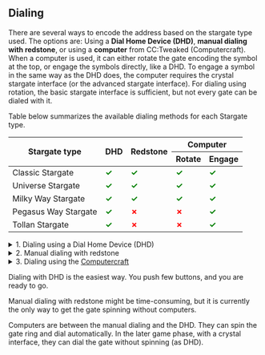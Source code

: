 [//]: # (This section is being included into survival / dialing and stargate technology / stargate)

## Dialing

There are several ways to encode the address based on the stargate type used.
The options are: Using a **Dial Home Device (DHD)**, **manual dialing with redstone**, or using a **computer** from CC:Tweaked (Computercraft).
When a computer is used, it can either rotate the gate encoding the symbol at the top, or engage the symbols directly, like a DHD.
To engage a symbol in the same way as the DHD does, the computer requires the crystal stargate interface (or the advanced stargate interface).
For dialing using rotation, the basic stargate interface is sufficient, but not every gate can be dialed with it.

Table below summarizes the available dialing methods for each Stargate type.

<style>
.tick::before {
    content: "✓";
    color: green;
    font-weight: bold;
}
.cross::before {
    content: "✗";
    color: red;
    font-weight: bold;
}
</style>

[//]: # (TODO: Add links to stargate interfaces in the table below)

<table class="text-center">
    <thead>
        <tr>
            <th rowspan="2">Stargate type</th>
            <th rowspan="2">DHD</th>
            <th rowspan="2">Redstone</th>
            <th colspan="2">Computer</th>
        </tr>
        <tr>
            <th>Rotate</th>
            <th>Engage</th>
        </tr>
    </thead>
    <tbody class="td-bold">
        <tr>
            <td>Classic Stargate</td>
            <td class="tick"></td>
            <td class="tick"></td>
            <td class="tick"></td>
            <td class="tick"></td>
        </tr>
        <tr>
            <td>Universe Stargate</td>
            <td class="tick"></td>
            <td class="tick"></td>
            <td class="tick"></td>
            <td class="tick"></td>
        </tr>
        <tr>
            <td>Milky Way Stargate</td>
            <td class="tick"></td>
            <td class="tick"></td>
            <td class="tick"></td>
            <td class="tick"></td>
        </tr>
        <tr>
            <td>Pegasus Way Stargate</td>
            <td class="tick"></td>
            <td class="cross"></td>
            <td class="cross"></td>
            <td class="tick"></td>
        </tr>
        <tr>
            <td>Tollan Stargate</td>
            <td class="tick"></td>
            <td class="cross"></td>
            <td class="cross"></td>
            <td class="tick"></td>
        </tr>
    </tbody>
</table>

<details markdown="block" id="dialing-using-a-dial-home-device-dhd">
<summary>1. Dialing using a Dial Home Device (DHD)</summary>

<details id="dialing-using-a-dial-home-device-dhd-youtube-video">
<summary><b>[Spoiler]</b> Youtube video</summary>
{% include youtubePlayer.html id="NRQBZ53qCYM" %}
</details>

![DHD GUI]({{ site.baseurl }}/assets/img/survival/dhd_gui.png)
{: .max-width-512 .m-auto .d-flex .flex-justify-around }

1. First, place down the gate, and then place DHD anywhere near it.  
   The DHD with a single [communication crystal](/stargate-technology/crystals/dhd-crystals/#communication-crystal)
   is able to connect to the gate within a **32-block range**.
2. Right-click the DHD and **enter the address** (the order of the numbers matters).
3. Finally, click the **big red button** in the middle to encode the Point of Origin (symbol 0) and activate the gate.

</details>

<details markdown="block" id="manual-dialing-with-redstone">
<summary>2. Manual dialing with redstone</summary>

<details>
<summary><b>[Spoiler]</b> Youtube video</summary>
{% include youtubePlayer.html id="Pu3V4u2MGJs" %}
</details>

Classic, Universe, and Milky Way stargates react to the redstone signal.
Other stargates (Tollan and Pegasus) cannot be dialed with redstone.  
When you place the gate, note the symbol under the top chevron, that is, the Point of Origin (PoO).
You will need it later. That is not a case for the Universe Stargate.

[//]: # (TODO: provide a link to universe stargate to show the redstone dialing)

| Redstone signal strength |         Action          |
|:------------------------:|:-----------------------:|
|            0             |         Nothing         |
|    less or equal to 6    | Anti-clockwise rotation |
|    more or equal to 7    |   Clockwise rotation    |
|       equal to 15        |      Open chevron       |
|   change from 15 to 0    |      Close chevron      |

To dial the Stargate with redstone,
provide [power](#power) to the gate with a DHD or stargate interface.
Use different redstone signal strengths to **spin the ring** and position the desired **symbol** under the **top chevron**.
You can see the symbols and their order on the **cartouche**.
Once the symbol is in place, use signal strength **15** to **open the chevron** and then cut the signal (change from 15 to 0) to **close the chevron**.
No other redstone signal must be present on the gate.
This way, the symbol will be **encoded**, and the next chevron will light up.

If you accidentally encoded a **wrong symbol**, you can encode the **Point of Origin** anytime,
resetting the gate (as the encoded address will be invalid).

Once you have encoded **all the symbols** from the address, encode the **Point of Origin** to activate the Stargate.

![Manual redstone dialing setup]({{ '/assets/img/survival/redstone_dialing.png' | absolute_url }})
{: .max-width-512 .m-auto .d-flex .flex-justify-around }

The observers in the image reacts to stone buttons resulting in two pulses moving the ring together by a single symbol.
</details>

<details markdown="block" id="dialing-with-computercraft">
<summary>3. Dialing using the <a href="https://tweaked.cc/" target="_blank">Computercraft</a></summary>

<details>
<summary><b>[Spoiler]</b> Youtube video</summary>
{% include youtubePlayer.html id="t6SBpAXBaUg" %}
</details>

Stargate can be dialed using any computer (basic or advanced) from the [CC:Tweaked](https://tweaked.cc/) mod.
First, you will need a way to connect the computer to the Stargate.
"Interfaces" act as computer peripherals and allow the computer to interact with the Stargate.

{% minecraft_recipe_crafting item:"sgjourney:basic_interface" %}

![Stargate setup with computer and interface]({{ site.baseurl }}/assets/img/computercraft/connecting_interface_to_computer.png)

Place the interface **facing the gate**,
ensuring that the **black side** is facing **away** from the gate.
The interface can be placed anywhere right next to the gate.
Then, place the computer next to the interface or connect it with a cable modem.
Don't forget to activate wired modems on both sides by right-clicking them.

The last thing you need is a **program** that will dial the gate.
The minimal example follows.
You can also check this [repository](https://github.com/Povstalec/StargateJourney-ComputerCraft-Programs) for more examples.
More complex programs with advanced features are [created by the community]({{ site.baseurl }}/#computercraft-scripts) and can also be found on the discord.

Let's make a minimal example of a program dialing the gate with a hardcoded address.  
To create a script, open the computer, enter the command `edit dial.lua`, and press `Enter`,
opening the editor where you can write code.  
Text after `--` is a comment and has no effect in the code, so you don't have to write it.  
This example is meant for a **Milky Way Stargate** and a **basic interface**.
```lua
-- find the connected peripheral basic_interface
interface = peripheral.find("basic_interface")

-- make sure that the address ends with the PoO (zero)
address = {26, 6, 14, 31, 11, 29, 0} -- Abydos address as example

-- this three commands will reset the gate
-- clear currently encoded symbols
interface.disconnectStargate()
-- close chevron if its open 
interface.closeChevron() 
-- clear symbol if it got encoded by closing the chevron
interface.disconnectStargate() 

-- now loop through the address and encode each symbol
for _, symbol in pairs(address) do
    -- tell the gate that it should spin the ring and position the symbol under the top chevron
    interface.rotateClockwise(symbol)
    -- now we need to wait for the gate to finish the rotation
    while (not interface.isCurrentSymbol(symbol)) do
        sleep(0) -- we do not want to do anything while waiting
    end
    
    sleep(1)
    -- wrapped in print() function to get the feedback number from the gate
    -- you can use advanced crystal interface to get feedback also as code names
    print(interface.openChevron())
    sleep(1)
    -- you can either explicitly call encodeChevron as follows
    -- or skip it and the encoding will take place automatically on closeChevron
    -- that's the difference between three-phase encoding and two-phase encoding
    -- it's really just aesthetics
    -- print(interface.encodeChevron())
    sleep(1)
    print(interface.closeChevron())
    sleep(1)
end
```

And that's it: save the script, close the editor, and run it.
> Press sequentially `Ctrl` (brings up menu), `Enter` (select save), `Ctrl` (brings up menu), `right arrow →` (move to exit option), `Enter` (select exit option),  
> and enter the command `dial` (the script's name).

The gate should now start dialing the address from the script.

If you see an error, check the spelling of the script and the [common errors section]({{ site.baseurl }}/computercraft/common_errors).

[//]: # (TODO: add link to more CC:T documentation)

</details>


Dialing with DHD is the easiest way.
You push few buttons, and you are ready to go.

Manual dialing with redstone might be time-consuming,
but it is currently the only way to get the gate spinning without computers.

Computers are between the manual dialing and the DHD.
They can spin the gate ring and dial automatically.
In the later game phase, with a crystal interface, they can dial the gate without spinning (as DHD).
